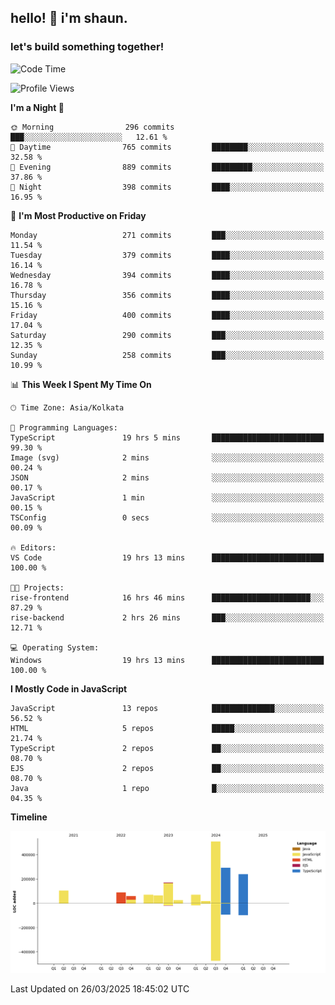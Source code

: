 ## hello! 👋 i'm shaun. 
### let's build something together!
<!--START_SECTION:waka-->
![Code Time](http://img.shields.io/badge/Code%20Time-77%20hrs%2021%20mins-blue)

![Profile Views](http://img.shields.io/badge/Profile%20Views-4-blue)

**I'm a Night 🦉** 

```text
🌞 Morning                296 commits         ███░░░░░░░░░░░░░░░░░░░░░░   12.61 % 
🌆 Daytime                765 commits         ████████░░░░░░░░░░░░░░░░░   32.58 % 
🌃 Evening                889 commits         █████████░░░░░░░░░░░░░░░░   37.86 % 
🌙 Night                  398 commits         ████░░░░░░░░░░░░░░░░░░░░░   16.95 % 
```
📅 **I'm Most Productive on Friday** 

```text
Monday                   271 commits         ███░░░░░░░░░░░░░░░░░░░░░░   11.54 % 
Tuesday                  379 commits         ████░░░░░░░░░░░░░░░░░░░░░   16.14 % 
Wednesday                394 commits         ████░░░░░░░░░░░░░░░░░░░░░   16.78 % 
Thursday                 356 commits         ████░░░░░░░░░░░░░░░░░░░░░   15.16 % 
Friday                   400 commits         ████░░░░░░░░░░░░░░░░░░░░░   17.04 % 
Saturday                 290 commits         ███░░░░░░░░░░░░░░░░░░░░░░   12.35 % 
Sunday                   258 commits         ███░░░░░░░░░░░░░░░░░░░░░░   10.99 % 
```


📊 **This Week I Spent My Time On** 

```text
🕑︎ Time Zone: Asia/Kolkata

💬 Programming Languages: 
TypeScript               19 hrs 5 mins       █████████████████████████   99.30 % 
Image (svg)              2 mins              ░░░░░░░░░░░░░░░░░░░░░░░░░   00.24 % 
JSON                     2 mins              ░░░░░░░░░░░░░░░░░░░░░░░░░   00.17 % 
JavaScript               1 min               ░░░░░░░░░░░░░░░░░░░░░░░░░   00.15 % 
TSConfig                 0 secs              ░░░░░░░░░░░░░░░░░░░░░░░░░   00.09 % 

🔥 Editors: 
VS Code                  19 hrs 13 mins      █████████████████████████   100.00 % 

🐱‍💻 Projects: 
rise-frontend            16 hrs 46 mins      ██████████████████████░░░   87.29 % 
rise-backend             2 hrs 26 mins       ███░░░░░░░░░░░░░░░░░░░░░░   12.71 % 

💻 Operating System: 
Windows                  19 hrs 13 mins      █████████████████████████   100.00 % 
```

**I Mostly Code in JavaScript** 

```text
JavaScript               13 repos            ██████████████░░░░░░░░░░░   56.52 % 
HTML                     5 repos             █████░░░░░░░░░░░░░░░░░░░░   21.74 % 
TypeScript               2 repos             ██░░░░░░░░░░░░░░░░░░░░░░░   08.70 % 
EJS                      2 repos             ██░░░░░░░░░░░░░░░░░░░░░░░   08.70 % 
Java                     1 repo              █░░░░░░░░░░░░░░░░░░░░░░░░   04.35 % 
```



**Timeline**

![Lines of Code chart](https://raw.githubusercontent.com/ShaunDaniel/ShaunDaniel/main/assets/bar_graph.png)


 Last Updated on 26/03/2025 18:45:02 UTC
<!--END_SECTION:waka-->

